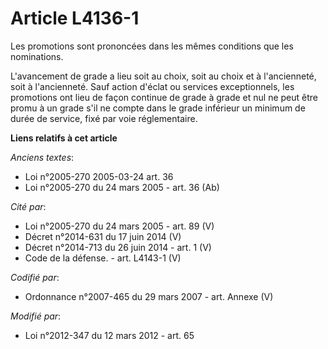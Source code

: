 # Article L4136-1

Les promotions sont prononcées dans les mêmes conditions que les nominations.

L'avancement de grade a lieu soit au choix, soit au choix et à l'ancienneté, soit à l'ancienneté. Sauf action d'éclat ou
services exceptionnels, les promotions ont lieu de façon continue de grade à grade et  nul ne peut être promu à un grade s'il
ne compte dans le grade inférieur un minimum de durée de service, fixé par voie réglementaire.

**Liens relatifs à cet article**

_Anciens textes_:

  - Loi n°2005-270 2005-03-24 art. 36
  - Loi n°2005-270 du 24 mars 2005 - art. 36 (Ab)

_Cité par_:

  - Loi n°2005-270 du 24 mars 2005 - art. 89 (V)
  - Décret n°2014-631 du 17 juin 2014 (V)
  - Décret n°2014-713 du 26 juin 2014 - art. 1 (V)
  - Code de la défense. - art. L4143-1 (V)

_Codifié par_:

  - Ordonnance n°2007-465 du 29 mars 2007 - art. Annexe (V)

_Modifié par_:

  - Loi n°2012-347 du 12 mars 2012 - art. 65
